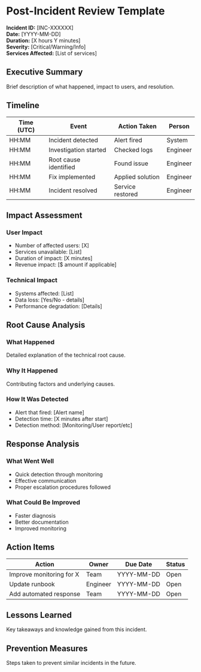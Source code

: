 # Post-Incident Review Template

**Incident ID:** [INC-XXXXXX]  
**Date:** [YYYY-MM-DD]  
**Duration:** [X hours Y minutes]  
**Severity:** [Critical/Warning/Info]  
**Services Affected:** [List of services]

## Executive Summary

Brief description of what happened, impact to users, and resolution.

## Timeline

| Time (UTC) | Event | Action Taken | Person |
|------------|-------|--------------|---------|
| HH:MM | Incident detected | Alert fired | System |
| HH:MM | Investigation started | Checked logs | Engineer |
| HH:MM | Root cause identified | Found issue | Engineer |
| HH:MM | Fix implemented | Applied solution | Engineer |
| HH:MM | Incident resolved | Service restored | Engineer |

## Impact Assessment

### User Impact
- Number of affected users: [X]
- Services unavailable: [List]
- Duration of impact: [X minutes]
- Revenue impact: [$ amount if applicable]

### Technical Impact
- Systems affected: [List]
- Data loss: [Yes/No - details]
- Performance degradation: [Details]

## Root Cause Analysis

### What Happened
Detailed explanation of the technical root cause.

### Why It Happened
Contributing factors and underlying causes.

### How It Was Detected
- Alert that fired: [Alert name]
- Detection time: [X minutes after start]
- Detection method: [Monitoring/User report/etc]

## Response Analysis

### What Went Well
- Quick detection through monitoring
- Effective communication
- Proper escalation procedures followed

### What Could Be Improved
- Faster diagnosis
- Better documentation
- Improved monitoring

## Action Items

| Action | Owner | Due Date | Status |
|--------|-------|----------|---------|
| Improve monitoring for X | Team | YYYY-MM-DD | Open |
| Update runbook | Engineer | YYYY-MM-DD | Open |
| Add automated response | Team | YYYY-MM-DD | Open |

## Lessons Learned

Key takeaways and knowledge gained from this incident.

## Prevention Measures

Steps taken to prevent similar incidents in the future.